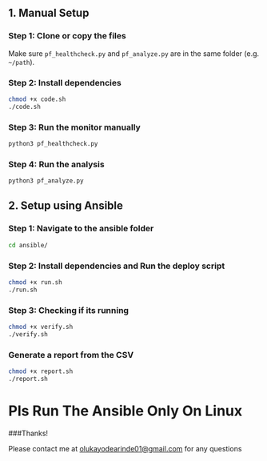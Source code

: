 ## 1. Manual Setup 

### Step 1: Clone or copy the files

Make sure `pf_healthcheck.py` and `pf_analyze.py` are in the same folder (e.g. `~/path`).

### Step 2: Install dependencies

```bash
chmod +x code.sh
./code.sh
```

### Step 3: Run the monitor manually

```bash
python3 pf_healthcheck.py
```

### Step 4: Run the analysis

```bash
python3 pf_analyze.py
```

## 2. Setup using Ansible 


### Step 1: Navigate to the ansible folder

```bash
cd ansible/
```

### Step 2: Install dependencies and Run the deploy script

```bash
chmod +x run.sh
./run.sh
```

### Step 3: Checking if its running

```bash
chmod +x verify.sh
./verify.sh

```

### Generate a report from the CSV

```bash
chmod +x report.sh
./report.sh
```


# Pls Run The Ansible Only On Linux  

###Thanks! 

Please contact me at olukayodearinde01@gmail.com for any questions
